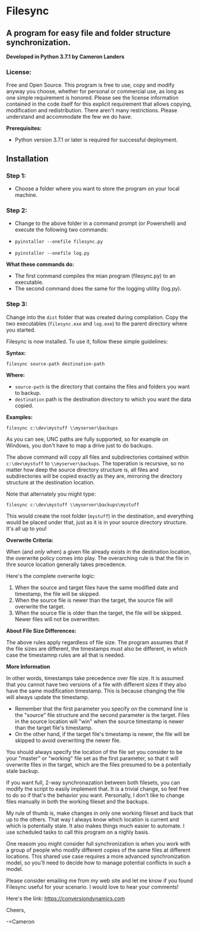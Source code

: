 # Filesync 
## A program for easy file and folder structure synchronization.

**Developed in Python 3.7.1 by Cameron Landers**

### License:

Free and Open Source. This program is free to use, copy and modify anyway you choose, whether for personal or commercial use, as long as one simple requirement is honored. Please see the license information contained in the code itself for this explicit requirement that allows copying, modification and redistribution. There aren't many restrictions. Please understand and accommodate the few we do have.

**Prerequisites:**

* Python version 3.7.1 or later is required for successful deployment.

## Installation

### Step 1:
* Choose a folder where you want to store the program on your local machine. 

### Step 2:
* Change to the above folder in a command prompt (or Powershell) and execute the following two commands:

* `pyinstaller --onefile filesync.py`
* `pyinstaller --onefile log.py`

**What these commands do:**

* The first command compiles the mian program (filesync.py) to an executable.
* The second command does the same for the logging utility (log.py).

### Step 3:

Change into the `dist` folder that was created during compilation. Copy the two executables (`filesync.exe` and `log.exe`) to the parent directory where you started.

Filesync is now installed. To use it, follow these simple guidelines:

**Syntax:**

`filesync source-path destination-path`

**Where:**

* `source-path` is the directory that contains the files and folders you want to backup.
* `destination` path is the destination directory to which you want the data copied.

**Examples:**

`filesync c:\dev\mystuff \\myserver\backups`

As you can see, UNC paths are fully supported, so for example on Windows, you don't have to map a drive just to do backups. 

The above command  will copy all files and subdirectories contained within `c:\dev\mystuff` to `\\myserver\backups`. The toperation is recursive, so no matter how deep the source directory structure is, all files and subdirectories will be copied exactly as they are, mirroring the directory structure at the destination location.

Note that alternately you might type:

`filesync c:\dev\mystuff \\myserver\backups\mystuff`

This would create the root folder (`mystuff`) in the destination, and everything would be placed under that, just as it is in your source directory structure. It's all up to you!

**Overwrite Criteria:**

When (and _only_ when) a given file already exists in the destination location, the overwrite policy comes into play. The overarching rule is that the file in thre source location generally takes precedence. 

Here's the complete overwrite logic:

1. When the source and target files have the same modified date and timestamp, the file will be skipped.
2. When the source file is newer than the target, the source file will overwrite the target.
3. When the source file is older than the target, the file will be skipped. Newer files will not be overwritten. 

**About File Size Differences:**

The above rules apply regardless of file size. The program assumes that if the file sizes are different, the timestamps must also be different, in which case the timestamnp rules are all that is needed. 

**More Information**

In other words, timestamps take precedence over file size. It is assumed that you cannot have two versions of a file with different sizes if they also have the same modification timestamp. This is because changing the file will always update the timestamp.

* Remember that the first parameter you specify on the command line is the "source" file structure and the second parameter is the target. Files in the source location will "win" when the source timestamp is newer than the target file's timestamp. 
* On the other hand, if the target file's timestamp is newer, the file will be skipped to avoid overwriting the newer file.

You should always specify the location of the file set you consider to be your "master" or "working" file set as the first parameter, so that it will overwrite files in the target, which are the files presumed to be a potentially stale backup.

If you want full, 2-way synchronazation between both filesets, you can modify the script to easily implement that. It is a trivial change, so feel free to do so if that's the behavior you want. Personally, I don't like to change files manually in both the working fileset and the backups. 

My rule of thumb is, make changes in only one working fileset and back that up to the others. That way I always know which location is current and which is potentially stale. It also makes things much easier to automate. I use scheduled tasks to call  this program on a nighly basis.

One reasom you might consider full synchronization is when you work with a group of people who modify different copies of the same files at different locations. This shared use case requires a more advanced synchronization model, so you'll need to decide how to manage potential conflicts in such a model. 

Please consider emailing me from my web site and let me know if you found Filesync useful for your scenario. I would love to hear your comments!

Here's the link:
https://conversiondynamics.com


Cheers,

-=Cameron

